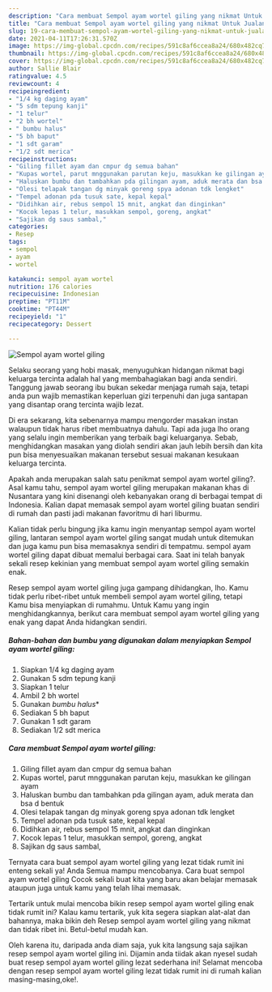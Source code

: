 ```yaml
---
description: "Cara membuat Sempol ayam wortel giling yang nikmat Untuk Jualan"
title: "Cara membuat Sempol ayam wortel giling yang nikmat Untuk Jualan"
slug: 19-cara-membuat-sempol-ayam-wortel-giling-yang-nikmat-untuk-jualan
date: 2021-04-11T17:26:31.570Z
image: https://img-global.cpcdn.com/recipes/591c8af6ccea8a24/680x482cq70/sempol-ayam-wortel-giling-foto-resep-utama.jpg
thumbnail: https://img-global.cpcdn.com/recipes/591c8af6ccea8a24/680x482cq70/sempol-ayam-wortel-giling-foto-resep-utama.jpg
cover: https://img-global.cpcdn.com/recipes/591c8af6ccea8a24/680x482cq70/sempol-ayam-wortel-giling-foto-resep-utama.jpg
author: Sallie Blair
ratingvalue: 4.5
reviewcount: 4
recipeingredient:
- "1/4 kg daging ayam"
- "5 sdm tepung kanji"
- "1 telur"
- "2 bh wortel"
- " bumbu halus"
- "5 bh baput"
- "1 sdt garam"
- "1/2 sdt merica"
recipeinstructions:
- "Giling fillet ayam dan cmpur dg semua bahan"
- "Kupas wortel, parut mnggunakan parutan keju, masukkan ke gilingan ayam"
- "Haluskan bumbu dan tambahkan pda gilingan ayam, aduk merata dan bsa d bentuk"
- "Olesi telapak tangan dg minyak goreng spya adonan tdk lengket"
- "Tempel adonan pda tusuk sate, kepal kepal"
- "Didihkan air, rebus sempol 15 mnit, angkat dan dinginkan"
- "Kocok lepas 1 telur, masukkan sempol, goreng, angkat"
- "Sajikan dg saus sambal,"
categories:
- Resep
tags:
- sempol
- ayam
- wortel

katakunci: sempol ayam wortel 
nutrition: 176 calories
recipecuisine: Indonesian
preptime: "PT11M"
cooktime: "PT44M"
recipeyield: "1"
recipecategory: Dessert

---
```



![Sempol ayam wortel giling](https://img-global.cpcdn.com/recipes/591c8af6ccea8a24/680x482cq70/sempol-ayam-wortel-giling-foto-resep-utama.jpg)

Selaku seorang yang hobi masak, menyuguhkan hidangan nikmat bagi keluarga tercinta adalah hal yang membahagiakan bagi anda sendiri. Tanggung jawab seorang ibu bukan sekedar menjaga rumah saja, tetapi anda pun wajib memastikan keperluan gizi terpenuhi dan juga santapan yang disantap orang tercinta wajib lezat.

Di era  sekarang, kita sebenarnya mampu mengorder masakan instan walaupun tidak harus ribet membuatnya dahulu. Tapi ada juga lho orang yang selalu ingin memberikan yang terbaik bagi keluarganya. Sebab, menghidangkan masakan yang diolah sendiri akan jauh lebih bersih dan kita pun bisa menyesuaikan makanan tersebut sesuai makanan kesukaan keluarga tercinta. 



Apakah anda merupakan salah satu penikmat sempol ayam wortel giling?. Asal kamu tahu, sempol ayam wortel giling merupakan makanan khas di Nusantara yang kini disenangi oleh kebanyakan orang di berbagai tempat di Indonesia. Kalian dapat memasak sempol ayam wortel giling buatan sendiri di rumah dan pasti jadi makanan favoritmu di hari liburmu.

Kalian tidak perlu bingung jika kamu ingin menyantap sempol ayam wortel giling, lantaran sempol ayam wortel giling sangat mudah untuk ditemukan dan juga kamu pun bisa memasaknya sendiri di tempatmu. sempol ayam wortel giling dapat dibuat memalui berbagai cara. Saat ini telah banyak sekali resep kekinian yang membuat sempol ayam wortel giling semakin enak.

Resep sempol ayam wortel giling juga gampang dihidangkan, lho. Kamu tidak perlu ribet-ribet untuk membeli sempol ayam wortel giling, tetapi Kamu bisa menyiapkan di rumahmu. Untuk Kamu yang ingin menghidangkannya, berikut cara membuat sempol ayam wortel giling yang enak yang dapat Anda hidangkan sendiri.

<!--inarticleads1-->

##### Bahan-bahan dan bumbu yang digunakan dalam menyiapkan Sempol ayam wortel giling:

1. Siapkan 1/4 kg daging ayam
1. Gunakan 5 sdm tepung kanji
1. Siapkan 1 telur
1. Ambil 2 bh wortel
1. Gunakan  *bumbu halus**
1. Sediakan 5 bh baput
1. Gunakan 1 sdt garam
1. Sediakan 1/2 sdt merica




<!--inarticleads2-->

##### Cara membuat Sempol ayam wortel giling:

1. Giling fillet ayam dan cmpur dg semua bahan
1. Kupas wortel, parut mnggunakan parutan keju, masukkan ke gilingan ayam
1. Haluskan bumbu dan tambahkan pda gilingan ayam, aduk merata dan bsa d bentuk
1. Olesi telapak tangan dg minyak goreng spya adonan tdk lengket
1. Tempel adonan pda tusuk sate, kepal kepal
1. Didihkan air, rebus sempol 15 mnit, angkat dan dinginkan
1. Kocok lepas 1 telur, masukkan sempol, goreng, angkat
1. Sajikan dg saus sambal,




Ternyata cara buat sempol ayam wortel giling yang lezat tidak rumit ini enteng sekali ya! Anda Semua mampu mencobanya. Cara buat sempol ayam wortel giling Cocok sekali buat kita yang baru akan belajar memasak ataupun juga untuk kamu yang telah lihai memasak.

Tertarik untuk mulai mencoba bikin resep sempol ayam wortel giling enak tidak rumit ini? Kalau kamu tertarik, yuk kita segera siapkan alat-alat dan bahannya, maka bikin deh Resep sempol ayam wortel giling yang nikmat dan tidak ribet ini. Betul-betul mudah kan. 

Oleh karena itu, daripada anda diam saja, yuk kita langsung saja sajikan resep sempol ayam wortel giling ini. Dijamin anda tiidak akan nyesel sudah buat resep sempol ayam wortel giling lezat sederhana ini! Selamat mencoba dengan resep sempol ayam wortel giling lezat tidak rumit ini di rumah kalian masing-masing,oke!.

